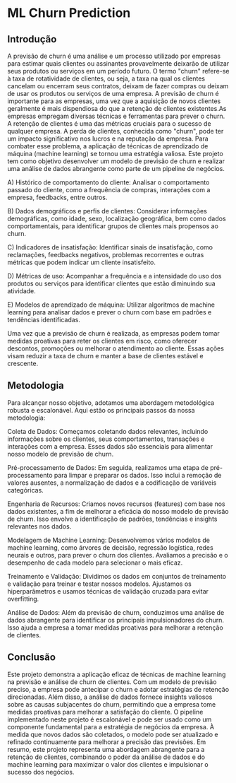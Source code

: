 # ML Churn Prediction

## Introdução 

A previsão de churn é uma análise e um processo utilizado por empresas para estimar quais clientes ou assinantes provavelmente deixarão de utilizar seus produtos ou serviços em um período futuro. O termo "churn" refere-se à taxa de rotatividade de clientes, ou seja, a taxa na qual os clientes cancelam ou encerram seus contratos, deixam de fazer compras ou deixam de usar os produtos ou serviços de uma empresa. A previsão de churn é importante para as empresas, uma vez que a aquisição de novos clientes geralmente é mais dispendiosa do que a retenção de clientes existentes.As empresas empregam diversas técnicas e ferramentas para prever o churn. A retenção de clientes é uma das métricas cruciais para o sucesso de qualquer empresa. A perda de clientes, conhecida como "churn", pode ter um impacto significativo nos lucros e na reputação da empresa. Para combater esse problema, a aplicação de técnicas de aprendizado de máquina (machine learning) se tornou uma estratégia valiosa. 
Este projeto tem como objetivo desenvolver um modelo de previsão de churn e realizar uma análise de dados abrangente como parte de um pipeline de negócios.

A) Histórico de comportamento do cliente: Analisar o comportamento passado do cliente, como a frequência de compras, interações com a empresa, feedbacks, entre outros.

B) Dados demográficos e perfis de clientes: Considerar informações demográficas, como idade, sexo, localização geográfica, bem como dados comportamentais, para identificar grupos de clientes mais propensos ao churn.

C) Indicadores de insatisfação: Identificar sinais de insatisfação, como reclamações, feedbacks negativos, problemas recorrentes e outras métricas que podem indicar um cliente insatisfeito.

D) Métricas de uso: Acompanhar a frequência e a intensidade do uso dos produtos ou serviços para identificar clientes que estão diminuindo sua atividade.

E) Modelos de aprendizado de máquina: Utilizar algoritmos de machine learning para analisar dados e prever o churn com base em padrões e tendências identificadas.

Uma vez que a previsão de churn é realizada, as empresas podem tomar medidas proativas para reter os clientes em risco, como oferecer descontos, promoções ou melhorar o atendimento ao cliente. Essas ações visam reduzir a taxa de churn e manter a base de clientes estável e crescente.

## Metodologia

Para alcançar nosso objetivo, adotamos uma abordagem metodológica robusta e escalonável. Aqui estão os principais passos da nossa metodologia:

Coleta de Dados: Começamos coletando dados relevantes, incluindo informações sobre os clientes, seus comportamentos, transações e interações com a empresa. Esses dados são essenciais para alimentar nosso modelo de previsão de churn.

Pré-processamento de Dados: Em seguida, realizamos uma etapa de pré-processamento para limpar e preparar os dados. Isso inclui a remoção de valores ausentes, a normalização de dados e a codificação de variáveis categóricas.

Engenharia de Recursos: Criamos novos recursos (features) com base nos dados existentes, a fim de melhorar a eficácia do nosso modelo de previsão de churn. Isso envolve a identificação de padrões, tendências e insights relevantes nos dados.

Modelagem de Machine Learning: Desenvolvemos vários modelos de machine learning, como árvores de decisão, regressão logística, redes neurais e outros, para prever o churn dos clientes. Avaliamos a precisão e o desempenho de cada modelo para selecionar o mais eficaz.

Treinamento e Validação: Dividimos os dados em conjuntos de treinamento e validação para treinar e testar nossos modelos. Ajustamos os hiperparâmetros e usamos técnicas de validação cruzada para evitar overfitting.

Análise de Dados: Além da previsão de churn, conduzimos uma análise de dados abrangente para identificar os principais impulsionadores do churn. Isso ajuda a empresa a tomar medidas proativas para melhorar a retenção de clientes.

## Conclusão

Este projeto demonstra a aplicação eficaz de técnicas de machine learning na previsão e análise de churn de clientes. Com um modelo de previsão preciso, a empresa pode antecipar o churn e adotar estratégias de retenção direcionadas. Além disso, a análise de dados fornece insights valiosos sobre as causas subjacentes do churn, permitindo que a empresa tome medidas proativas para melhorar a satisfação do cliente. O pipeline implementado neste projeto é escalonável e pode ser usado como um componente fundamental para a estratégia de negócios da empresa. À medida que novos dados são coletados, o modelo pode ser atualizado e refinado continuamente para melhorar a precisão das previsões.
Em resumo, este projeto representa uma abordagem abrangente para a retenção de clientes, combinando o poder da análise de dados e do machine learning para maximizar o valor dos clientes e impulsionar o sucesso dos negócios.
